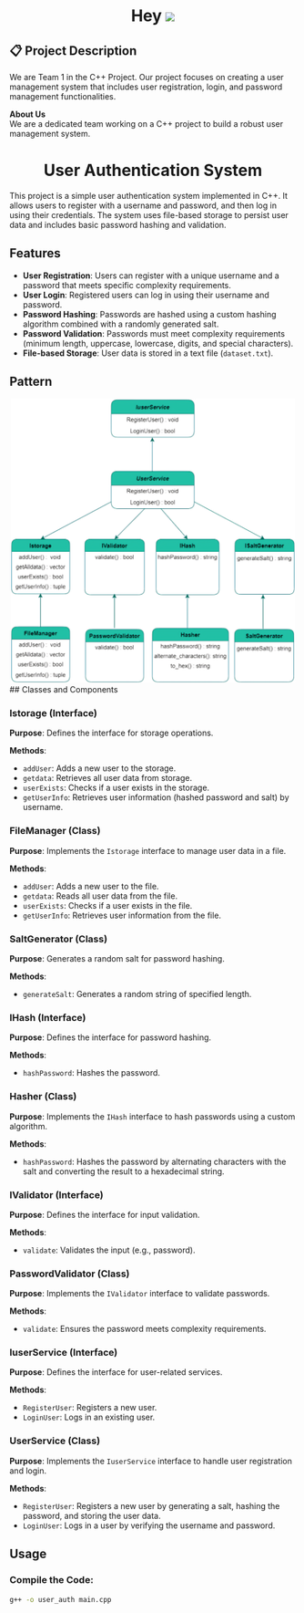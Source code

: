 <h1 align="center"><b>Hey </b><img src="https://media.giphy.com/media/hvRJCLFzcasrR4ia7z/giphy.gif" width="35"></h1>

## 📋 Project Description

We are Team 1 in the C++ Project. Our project focuses on creating a user management system that includes user registration, login, and password management functionalities.

**About Us**  
We are a dedicated team working on a C++ project to build a robust user management system.


<h1 align=center>User Authentication System</h1>

This project is a simple user authentication system implemented in C++. It allows users to register with a username and password, and then log in using their credentials. The system uses file-based storage to persist user data and includes basic password hashing and validation.

## Features
- **User Registration**: Users can register with a unique username and a password that meets specific complexity requirements.
- **User Login**: Registered users can log in using their username and password.
- **Password Hashing**: Passwords are hashed using a custom hashing algorithm combined with a randomly generated salt.
- **Password Validation**: Passwords must meet complexity requirements (minimum length, uppercase, lowercase, digits, and special characters).
- **File-based Storage**: User data is stored in a text file (`dataset.txt`).
## Pattern
<div align="center">
    <img src="received_1170287757835882.png" width="500px" alt="Team Work Animation">
</div>
## Classes and Components

### Istorage (Interface)
**Purpose**: Defines the interface for storage operations.

**Methods**:
- `addUser`: Adds a new user to the storage.
- `getdata`: Retrieves all user data from storage.
- `userExists`: Checks if a user exists in the storage.
- `getUserInfo`: Retrieves user information (hashed password and salt) by username.

### FileManager (Class)
**Purpose**: Implements the `Istorage` interface to manage user data in a file.

**Methods**:
- `addUser`: Adds a new user to the file.
- `getdata`: Reads all user data from the file.
- `userExists`: Checks if a user exists in the file.
- `getUserInfo`: Retrieves user information from the file.

### SaltGenerator (Class)
**Purpose**: Generates a random salt for password hashing.

**Methods**:
- `generateSalt`: Generates a random string of specified length.

### IHash (Interface)
**Purpose**: Defines the interface for password hashing.

**Methods**:
- `hashPassword`: Hashes the password.

### Hasher (Class)
**Purpose**: Implements the `IHash` interface to hash passwords using a custom algorithm.

**Methods**:
- `hashPassword`: Hashes the password by alternating characters with the salt and converting the result to a hexadecimal string.

### IValidator (Interface)
**Purpose**: Defines the interface for input validation.

**Methods**:
- `validate`: Validates the input (e.g., password).

### PasswordValidator (Class)
**Purpose**: Implements the `IValidator` interface to validate passwords.

**Methods**:
- `validate`: Ensures the password meets complexity requirements.

### IuserService (Interface)
**Purpose**: Defines the interface for user-related services.

**Methods**:
- `RegisterUser`: Registers a new user.
- `LoginUser`: Logs in an existing user.

### UserService (Class)
**Purpose**: Implements the `IuserService` interface to handle user registration and login.

**Methods**:
- `RegisterUser`: Registers a new user by generating a salt, hashing the password, and storing the user data.
- `LoginUser`: Logs in a user by verifying the username and password.

## Usage

### Compile the Code:
```bash
g++ -o user_auth main.cpp
